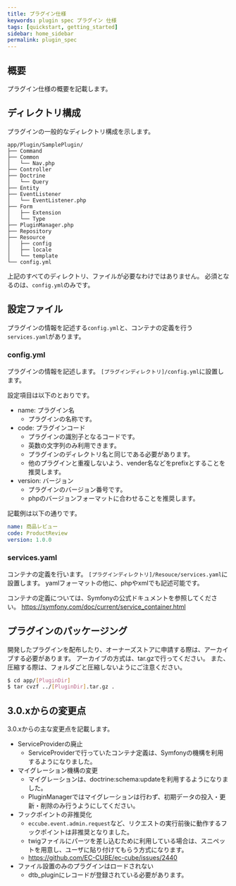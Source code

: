 ```yaml
---
title: プラグイン仕様
keywords: plugin spec プラグイン 仕様
tags: [quickstart, getting_started]
sidebar: home_sidebar
permalink: plugin_spec
---
```


## 概要

プラグイン仕様の概要を記載します。

## ディレクトリ構成

プラグインの一般的なディレクトリ構成を示します。

```
app/Plugin/SamplePlugin/
├── Command
├── Common
│   └── Nav.php
├── Controller
├── Doctrine
│   └── Query
├── Entity
├── EventListener
│   └── EventListener.php
├── Form
│   ├── Extension
│   └── Type
├── PluginManager.php
├── Repository
├── Resource
│   ├── config
│   ├── locale
│   └── template
└── config.yml
```

上記のすべてのディレクトリ、ファイルが必要なわけではありません。
必須となるのは、`config.yml`のみです。

## 設定ファイル

プラグインの情報を記述する`config.yml`と、コンテナの定義を行う`services.yaml`があります。

### config.yml

プラグインの情報を記述します。
`[プラグインディレクトリ]/config.yml`に設置します。

設定項目は以下のとおりです。

- name: プラグイン名
    - プラグインの名称です。
- code: プラグインコード
    - プラグインの識別子となるコードです。
    - 英数の文字列のみ利用できます。
    - プラグインのディレクトリ名と同じである必要があります。
    - 他のプラグインと重複しないよう、vender名などをprefixとすることを推奨します。
- version: バージョン
    - プラグインのバージョン番号です。
    - phpのバージョンフォーマットに合わせることを推奨します。

記載例は以下の通りです。

```yaml
name: 商品レビュー
code: ProductReview
version: 1.0.0
```

### services.yaml

コンテナの定義を行います。
`[プラグインディレクトリ]/Resouce/services.yaml`に設置します。
yamlフォーマットの他に、phpやxmlでも記述可能です。

コンテナの定義については、Symfonyの公式ドキュメントを参照してください。
https://symfony.com/doc/current/service_container.html

## プラグインのパッケージング

開発したプラグインを配布したり、オーナーズストアに申請する際は、アーカイブする必要があります。
アーカイブの方式は、tar.gzで行ってください。
また、圧縮する際は、フォルダごと圧縮しないようにご注意ください。

```bash
$ cd app/[PluginDir]
$ tar cvzf ../[PluginDir].tar.gz .

```

## 3.0.xからの変更点

3.0.xからの主な変更点を記載します。

- ServiceProviderの廃止
    - ServiceProviderで行っていたコンテナ定義は、Symfonyの機構を利用するようになりました。
- マイグレーション機構の変更
    - マイグレーションは、doctrine:schema:updateを利用するようになりました。
    - PluginManagerではマイグレーションは行わず、初期データの投入・更新・削除のみ行うようにしてください。
- フックポイントの非推奨化
    - `eccube.event.admin.request`など、リクエストの実行前後に動作するフックポイントは非推奨となりました。
    - twigファイルにパーツを差し込むために利用している場合は、スニペットを用意し、ユーザに貼り付けてもらう方式になります。
    - https://github.com/EC-CUBE/ec-cube/issues/2440
- ファイル設置のみのプラグインはロードされない
    - dtb_pluginにレコードが登録されている必要があります。
